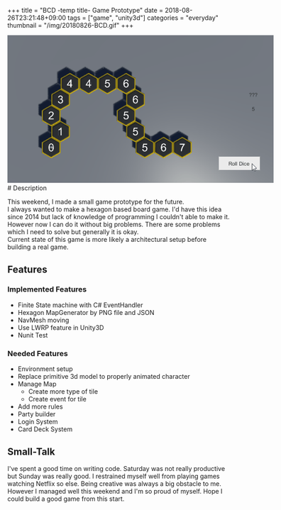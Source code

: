 +++
title = "BCD -temp title- Game Prototype"
date = 2018-08-26T23:21:48+09:00
tags = ["game", "unity3d"]
categories = "everyday"
thumbnail = "/img/20180826-BCD.gif"
+++

<div class="image">
<img src="/img/20180826-BCD.gif" style="max-width: 600px;">
</div>

<div class="description">
# Description

This weekend, I made a small game prototype for the future. <br/>
I always wanted to make a hexagon based board game. I'd have this idea since 2014 but lack of knowledge of programming I couldn't able to make it. However now I can do it without big problems. There are some problems which I need to solve but generally it is okay.<br/>
Current state of this game is more likely a architectural setup before building a real game.

## Features
### Implemented Features

- Finite State machine with C# EventHandler
- Hexagon MapGenerator by PNG file and JSON
- NavMesh moving
- Use LWRP feature in Unity3D
- Nunit Test

### Needed Features
- Environment setup
- Replace primitive 3d model to properly animated character
- Manage Map
  - Create more type of tile
  - Create event for tile
- Add more rules
- Party builder
- Login System
- Card Deck System

## Small-Talk

I've spent a good time on writing code. Saturday was not really productive but Sunday was really good. I restrained myself well from playing games watching Netflix so else. Being creative was always a big obstacle to me. However I managed well this weekend and I'm so proud of myself. Hope I could build a good game from this start.
